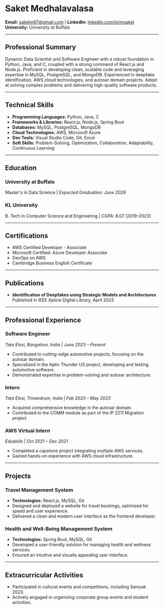 # Saket Medhalavalasa
**Email:** saketm97@gmail.com | **LinkedIn:** [linkedin.com/in/msaket](https://www.linkedin.com/in/msaket)  
**University:** University at Buffalo  

---

## **Professional Summary**
Dynamic Data Scientist and Software Engineer with a robust foundation in Python, Java, and C, coupled with a strong command of React.js and Node.js. Proficient in developing clean, scalable code and leveraging expertise in MySQL, PostgreSQL, and MongoDB. Experienced in deepfake identification, AWS cloud technologies, and autosar domain projects. Adept at solving complex problems and delivering high-quality software products.  

---

## **Technical Skills**
- **Programming Languages:** Python, Java, C  
- **Frameworks & Libraries:** React.js, Node.js, Spring Boot  
- **Databases:** MySQL, PostgreSQL, MongoDB  
- **Cloud Technologies:** AWS, Microsoft Azure  
- **Dev Tools:** Visual Studio Code, Git, Excel  
- **Soft Skills:** Problem-Solving, Optimization, Collaboration, Adaptability, Continuous Learning  

---

## **Education**
### **University at Buffalo**  
Master's in Data Science | _Expected Graduation: June 2026_

### **KL University**  
B. Tech in Computer Science and Engineering | CGPA: 8.07 (2019–2023)

---

## **Certifications**
- AWS Certified Developer - Associate  
- Microsoft Certified: Azure Developer Associate  
- DevOps on AWS  
- Cambridge Business English Certificate  

---

## **Publications**
- **Identification of Deepfakes using Strategic Models and Architectures**  
Published in IEEE Xplore Digital Library, April 2023  

---

## **Professional Experience**
### **Software Engineer**  
_Tata Elxsi, Bangalore, India | June 2023 – Present_  
- Contributed to cutting-edge automotive projects, focusing on the autosar domain.  
- Specialized in the Aptiv Thunder US project, developing and testing automotive software.  
- Demonstrated expertise in problem-solving and autosar architecture.  

### **Intern**  
_Tata Elxsi, Trivandrum, India | Feb 2023 – May 2023_  
- Acquired comprehensive knowledge in the autosar domain.  
- Contributed to the COMM module as part of the IP 2211 Migration project.  

### **AWS Virtual Intern**  
_Eduskills | Oct 2021 – Dec 2021_  
- Completed a capstone project integrating multiple AWS services.  
- Gained hands-on experience with AWS cloud infrastructure.  

---

## **Projects**
### **Travel Management System**  
- **Technologies:** React.js, MySQL, Git  
- Designed and deployed a website for travel bookings, optimized for speed and user experience.  
- Delivered a clean and modern user interface as the frontend developer.  

### **Health and Well-Being Management System**  
- **Technologies:** Spring Boot, MySQL, Git  
- Developed a user-friendly solution for managing health and wellness services.  
- Ensured an intuitive and visually appealing user interface.  
---

## **Extracurricular Activities**
- Participated in cultural events and competitions, including Samyak 2023.  
- Actively engaged in organizing corporate group events and student activities.  

